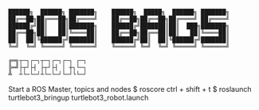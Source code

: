     ██████╗  ██████╗ ███████╗    ██████╗  █████╗  ██████╗ ███████╗
    ██╔══██╗██╔═══██╗██╔════╝    ██╔══██╗██╔══██╗██╔════╝ ██╔════╝
    ██████╔╝██║   ██║███████╗    ██████╔╝███████║██║  ███╗███████╗
    ██╔══██╗██║   ██║╚════██║    ██╔══██╗██╔══██║██║   ██║╚════██║
    ██║  ██║╚██████╔╝███████║    ██████╔╝██║  ██║╚██████╔╝███████║
    ╚═╝  ╚═╝ ╚═════╝ ╚══════╝    ╚═════╝ ╚═╝  ╚═╝ ╚═════╝ ╚══════╝

    ╔═╗┬─┐┌─┐┬─┐┌─┐┌─┐ ┌─┐
    ╠═╝├┬┘├┤ ├┬┘├┤ │ ┼┐└─┐
    ╩  ┴└─└─┘┴└─└─┘└─┘└└─┘

Start a ROS Master, topics and nodes
$ roscore
ctrl + shift + t
$ roslaunch turtlebot3_bringup turtlebot3_robot.launch
